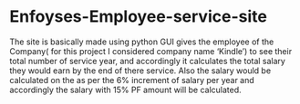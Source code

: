 # Enfoyses-Employee-service-site
The site is basically made using python GUI gives the employee of the Company( for this project I considered company name ‘Kindle’) to see their total number of service year, and accordingly it calculates the total salary they would earn by the end of there service. Also the salary would be calculated on the as per the 6% increment of salary per year and accordingly the salary with 15% PF amount will be calculated. 
